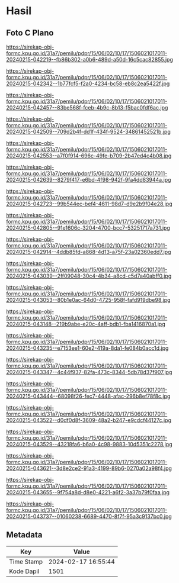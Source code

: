 # Hasil

## Foto C Plano

https://sirekap-obj-formc.kpu.go.id/31a7/pemilu/pdpr/15/06/02/10/17/1506021017011-20240215-042219--fb86b302-a0b6-489d-a50d-16c5cac82855.jpg

https://sirekap-obj-formc.kpu.go.id/31a7/pemilu/pdpr/15/06/02/10/17/1506021017011-20240215-042342--1b77fcf5-f2a0-4234-bc58-eb8c2ea5422f.jpg

https://sirekap-obj-formc.kpu.go.id/31a7/pemilu/pdpr/15/06/02/10/17/1506021017011-20240215-042457--83be568f-fceb-4b9c-8b13-f5bac0fdf6ac.jpg

https://sirekap-obj-formc.kpu.go.id/31a7/pemilu/pdpr/15/06/02/10/17/1506021017011-20240215-042509--709d2b4f-dd1f-434f-9524-34861452521b.jpg

https://sirekap-obj-formc.kpu.go.id/31a7/pemilu/pdpr/15/06/02/10/17/1506021017011-20240215-042553--a7f0f914-696c-49fe-b709-2b47ed4c4b08.jpg

https://sirekap-obj-formc.kpu.go.id/31a7/pemilu/pdpr/15/06/02/10/17/1506021017011-20240215-042639--8279f417-e6bd-4f98-942f-9fa4dd83944a.jpg

https://sirekap-obj-formc.kpu.go.id/31a7/pemilu/pdpr/15/06/02/10/17/1506021017011-20240215-042723--99b544ec-bef4-4611-98d7-d9e2b9f04e28.jpg

https://sirekap-obj-formc.kpu.go.id/31a7/pemilu/pdpr/15/06/02/10/17/1506021017011-20240215-042805--91e1606c-3204-4700-bcc7-53251717a731.jpg

https://sirekap-obj-formc.kpu.go.id/31a7/pemilu/pdpr/15/06/02/10/17/1506021017011-20240215-042914--4ddb85fd-a868-4d13-a75f-23a02360edd7.jpg

https://sirekap-obj-formc.kpu.go.id/31a7/pemilu/pdpr/15/06/02/10/17/1506021017011-20240215-043039--2ff09048-30c4-4b34-a8cd-c5d7a40abff0.jpg

https://sirekap-obj-formc.kpu.go.id/31a7/pemilu/pdpr/15/06/02/10/17/1506021017011-20240215-043053--80b1e0ac-64d0-4725-958f-fafd919dbe98.jpg

https://sirekap-obj-formc.kpu.go.id/31a7/pemilu/pdpr/15/06/02/10/17/1506021017011-20240215-043148--219b9abe-e20c-4aff-bdb1-fba1416870a1.jpg

https://sirekap-obj-formc.kpu.go.id/31a7/pemilu/pdpr/15/06/02/10/17/1506021017011-20240215-043235--e7153ee1-60e2-419a-8da1-fe084b0acc1d.jpg

https://sirekap-obj-formc.kpu.go.id/31a7/pemilu/pdpr/15/06/02/10/17/1506021017011-20240215-043347--4c44f937-82fa-473c-8344-5db78d37f907.jpg

https://sirekap-obj-formc.kpu.go.id/31a7/pemilu/pdpr/15/06/02/10/17/1506021017011-20240215-043444--68098f26-fec7-4448-afac-296b8ef78f8c.jpg

https://sirekap-obj-formc.kpu.go.id/31a7/pemilu/pdpr/15/06/02/10/17/1506021017011-20240215-043522--d0df0d8f-3609-48a2-b247-e9cdcf44127c.jpg

https://sirekap-obj-formc.kpu.go.id/31a7/pemilu/pdpr/15/06/02/10/17/1506021017011-20240215-043529--43218fa6-b6a0-4c98-9883-10d5351c2278.jpg

https://sirekap-obj-formc.kpu.go.id/31a7/pemilu/pdpr/15/06/02/10/17/1506021017011-20240215-043621--3d8e2ce2-91a3-4199-89b6-0270a02a98f4.jpg

https://sirekap-obj-formc.kpu.go.id/31a7/pemilu/pdpr/15/06/02/10/17/1506021017011-20240215-043655--9f754a8d-d8e0-4221-a6f2-3a37b79f0faa.jpg

https://sirekap-obj-formc.kpu.go.id/31a7/pemilu/pdpr/15/06/02/10/17/1506021017011-20240215-043737--01060238-6689-4470-8f7f-95a3c9137bc0.jpg


## Metadata

| Key        | Value               |
| ---------- | ------------------- |
| Time Stamp | 2024-02-17 16:55:44 |
| Kode Dapil | 1501                |



